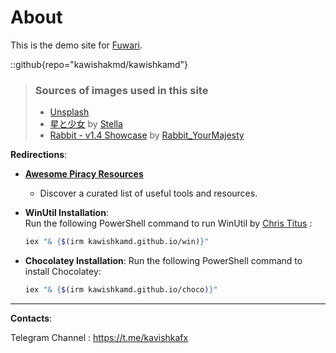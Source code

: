 # About
This is the demo site for [Fuwari](https://github.com/saicaca/fuwari).

::github{repo="kawishakmd/kawishkamd"}

> ### Sources of images used in this site
> - [Unsplash](https://unsplash.com/)
> - [星と少女](https://www.pixiv.net/artworks/108916539) by [Stella](https://www.pixiv.net/users/93273965)
> - [Rabbit - v1.4 Showcase](https://civitai.com/posts/586908) by [Rabbit_YourMajesty](https://civitai.com/user/Rabbit_YourMajesty)

**Redirections**:

- [**Awesome Piracy Resources**](https://kawishkamd.github.io/piracy)
  - Discover a curated list of useful tools and resources.

- **WinUtil Installation**:  
  Run the following PowerShell command to run WinUtil by [Chris Titus](https://github.com/ChrisTitusTech/winutil) :  
  ```bash
  iex "& {$(irm kawishkamd.github.io/win)}"
  ```
- **Chocolatey Installation**:
  Run the following PowerShell command to install Chocolatey:
  ```bash
  iex "& {$(irm kawishkamd.github.io/choco)}"
  ```

---
**Contacts**:

Telegram Channel : https://t.me/kavishkafx